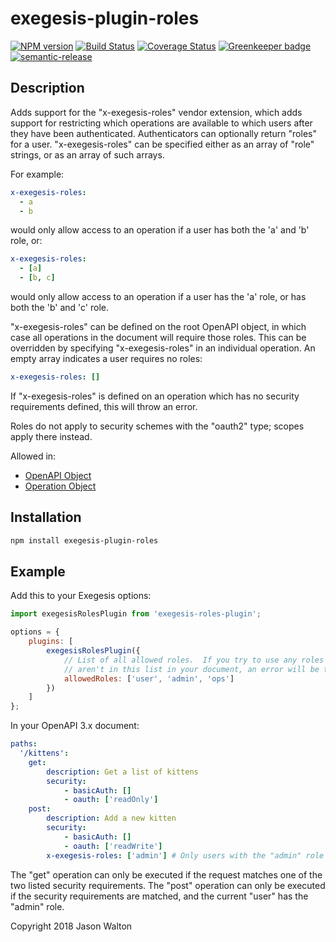 # exegesis-plugin-roles

[![NPM version](https://badge.fury.io/js/exegesis-plugin-roles.svg)](https://npmjs.org/package/exegesis-plugin-roles)
[![Build Status](https://travis-ci.org/exegesis-js/exegesis-plugin-roles.svg)](https://travis-ci.org/exegesis-js/exegesis-plugin-roles)
[![Coverage Status](https://coveralls.io/repos/exegesis-js/exegesis-plugin-roles/badge.svg)](https://coveralls.io/r/exegesis-js/exegesis-plugin-roles)
[![Greenkeeper badge](https://badges.greenkeeper.io/exegesis-js/exegesis-plugin-roles.svg)](https://greenkeeper.io/)
[![semantic-release](https://img.shields.io/badge/%20%20%F0%9F%93%A6%F0%9F%9A%80-semantic--release-e10079.svg)](https://github.com/semantic-release/semantic-release)

## Description

Adds support for the "x-exegesis-roles" vendor extension, which adds support for
restricting which operations are available to which users after they have been
authenticated.  Authenticators can optionally return "roles" for a user.
"x-exegesis-roles" can be specified either as an array of "role" strings, or as
an array of such arrays.

For example:

```yaml
x-exegesis-roles:
  - a
  - b
```

would only allow access to an operation if a user has both the 'a' and 'b'
role, or:

```yaml
x-exegesis-roles:
  - [a]
  - [b, c]
```

would only allow access to an operation if a user has the 'a' role, or has
both the 'b' and 'c' role.

"x-exegesis-roles" can be defined on the root OpenAPI object, in which case
all operations in the document will require those roles.  This can be overridden
by specifying "x-exegesis-roles" in an individual operation.  An empty array
indicates a user requires no roles:

```yaml
x-exegesis-roles: []
```

If "x-exegesis-roles" is defined on an operation which has no security
requirements defined, this will throw an error.

Roles do not apply to security schemes with the "oauth2" type; scopes apply
there instead.

Allowed in:

* [OpenAPI Object](https://github.com/OAI/OpenAPI-Specification/blob/master/versions/3.0.1.md#oasObject)
* [Operation Object](https://github.com/OAI/OpenAPI-Specification/blob/master/versions/3.0.1.md#operationObject)

## Installation

```sh
npm install exegesis-plugin-roles
```

## Example

Add this to your Exegesis options:

```js
import exegesisRolesPlugin from 'exegesis-roles-plugin';

options = {
    plugins: [
        exegesisRolesPlugin({
            // List of all allowed roles.  If you try to use any roles that
            // aren't in this list in your document, an error will be thrown.
            allowedRoles: ['user', 'admin', 'ops']
        })
    ]
};
```

In your OpenAPI 3.x document:

```yaml
paths:
  '/kittens':
    get:
        description: Get a list of kittens
        security:
            - basicAuth: []
            - oauth: ['readOnly']
    post:
        description: Add a new kitten
        security:
            - basicAuth: []
            - oauth: ['readWrite']
        x-exegesis-roles: ['admin'] # Only users with the "admin" role may call this.
```

The "get" operation can only be executed if the request matches one of the two
listed security requirements.  The "post" operation can only be executed if
the security requirements are matched, and the current "user" has the "admin"
role.

Copyright 2018 Jason Walton

